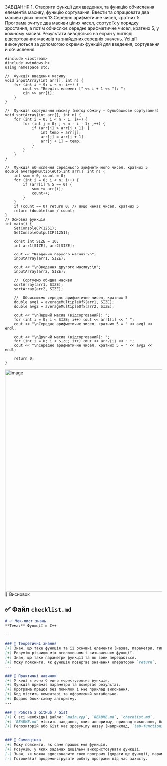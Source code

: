 ЗАВДАННЯ 1. Створити функції для введення, та функцію обчислення елементів
масиву, функцію сортування. Ввести та опрацювати два масиви цілих чисел.13.Середнє арифметичне чисел, кратних 5.
Програма зчитує два масиви цілих чисел, сортує їх у порядку зростання, а потім обчислює середнє арифметичне чисел, кратних 5, у кожному масиві.
Результати виводяться на екран у вигляді відсортованих масивів та знайдених середніх значень.
Усі дії виконуються за допомогою окремих функцій для введення, сортування й обчислення.

```
#include <iostream>
#include <windows.h>
using namespace std;

//  Функція введення масиву
void inputArray(int arr[], int n) {
    for (int i = 0; i < n; i++) {
        cout << "Введіть елемент [" << i + 1 << "]: ";
        cin >> arr[i];
    }
}

//  Функція сортування масиву (метод обміну — бульбашкове сортування)
void sortArray(int arr[], int n) {
    for (int i = 0; i < n - 1; i++) {
        for (int j = 0; j < n - i - 1; j++) {
            if (arr[j] > arr[j + 1]) {
                int temp = arr[j];
                arr[j] = arr[j + 1];
                arr[j + 1] = temp;
            }
        }
    }
}

//  Функція обчислення середнього арифметичного чисел, кратних 5
double averageMultipleOf5(int arr[], int n) {
    int sum = 0, count = 0;
    for (int i = 0; i < n; i++) {
        if (arr[i] % 5 == 0) {
            sum += arr[i];
            count++;
        }
    }
    if (count == 0) return 0; // якщо немає чисел, кратних 5
    return (double)sum / count;
}
// Основна функція
int main() {
    SetConsoleCP(1251);
    SetConsoleOutputCP(1251);

    const int SIZE = 10;
    int arr1[SIZE], arr2[SIZE];

    cout << "Введення першого масиву:\n";
    inputArray(arr1, SIZE);

    cout << "\nВведення другого масиву:\n";
    inputArray(arr2, SIZE);

    //  Сортуємо обидва масиви
    sortArray(arr1, SIZE);
    sortArray(arr2, SIZE);

    //  Обчислюємо середнє арифметичне чисел, кратних 5
    double avg1 = averageMultipleOf5(arr1, SIZE);
    double avg2 = averageMultipleOf5(arr2, SIZE);

    cout << "\nПерший масив (відсортований): ";
    for (int i = 0; i < SIZE; i++) cout << arr1[i] << " ";
    cout << "\nСереднє арифметичне чисел, кратних 5 = " << avg1 << endl;

    cout << "\nДругий масив (відсортований): ";
    for (int i = 0; i < SIZE; i++) cout << arr2[i] << " ";
    cout << "\nСереднє арифметичне чисел, кратних 5 = " << avg2 << endl;

    return 0;
}
```
<img width="1475" height="714" alt="image" src="https://github.com/user-attachments/assets/3fd808b6-5dcb-4972-b9e9-5cdb5b1925a0" />
📝 Висновок  

## ✅ **Файл `checklist.md`**

```markdown
# ✅ Чек-лист знань
**Тема:** Функції в C++

---

### 🧠 Теоретичні знання
[+] Знаю, що таке функція та її основні елементи (назва, параметри, тип, тіло).  
[+] Розумію різницю між оголошенням і визначенням функції.  
[+] Знаю, що таке параметри функції та як вони передаються.  
[+] Можу пояснити, як функція повертає значення оператором `return`.  
---

### 🧩 Практичні навички
[+] У коді є хоча б одна користувацька функція.  
[+] Функція приймає параметри та повертає результат.  
[+] Програма працює без помилок і має приклад виконання.  
[+] Код містить коментарі та оформлений читабельно.  
[+] Додано блок-схему алгоритму.  
---

### 🧰 Робота з GitHub / Gist
[+] Є всі необхідні файли: `main.cpp`, `README.md`, `checklist.md`.  
[+] `README.md` містить завдання, опис алгоритму, приклад виконання, блок-схему та висновок.  
[+] Репозиторій або Gist має зрозумілу назву (наприклад, `lab-functions`) і чітку структуру.  
---

### 🧩 Самооцінка
[+] Можу пояснити, як саме працює моя функція.  
[+] Розумію, у яких задачах доцільно використовувати функції.  
[-] Знаю, як можна вдосконалити свою програму (додати ще функції, параметри тощо).  
[-] Готовий(а) продемонструвати роботу програми під час захисту.
